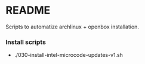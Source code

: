 # README #

Scripts to automatize archlinux + openbox installation.

### Install scripts ###


* ./030-install-intel-microcode-updates-v1.sh